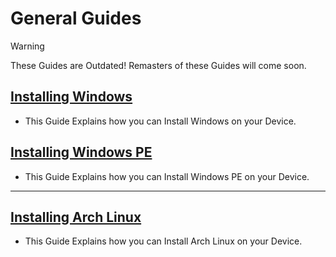 # General Guides

> [!WARNING]
> These Guides are Outdated! Remasters of these Guides will come soon.

## [Installing Windows](OS/Full-Windows/README.md)

  - This Guide Explains how you can Install Windows on your Device.

## [Installing Windows PE](OS/Windows-PE/README.md)

  - This Guide Explains how you can Install Windows PE on your Device.

---

## [Installing Arch Linux](OS/Arch-Linux/README.md)

  - This Guide Explains how you can Install Arch Linux on your Device.
